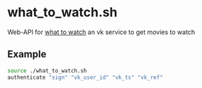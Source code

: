 # what_to_watch.sh
Web-API for [what to watch](https://vk.com/app7532629) an vk service to get movies to watch

## Example
```bash
source ./what_to_watch.sh
authenticate "sign" "vk_user_id" "vk_ts" "vk_ref"
```
